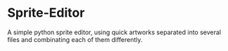 # Sprite-Editor

A simple python sprite editor, using quick artworks separated into several files and combinating each of them differently.
